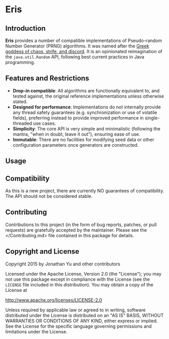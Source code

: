 # Eris

## Introduction

**Eris** provides a number of compatible implementations of Pseudo-random
Number Generator (PRNG) algorithms.  It was named after the [Greek goddess of
chaos, strife, and discord](https://en.wikipedia.org/wiki/Eris_\(mythology\)).
It is an opinionated reimagination of the `java.util.Random` API, following
best current practices in Java programming.

## Features and Restrictions

* **Drop-in compatible**: All algorithms are functionally equivalent to, and
  tested against, the original reference implementations unless otherwise
  stated.
* **Designed for performance**: Implementations do not internally provide any
  thread safety guarantees (e.g. synchronization or use of volatile fields),
  preferring instead to provide improved performance in single-threaded use
  cases.
* **Simplicity**: The core API is very simple and minimalistic (following the
  mantra, "when in doubt, leave it out"), ensuring ease of use.
* **Immutable**: There are no facilities for modifying seed data or other
  configuration parameters once generators are constructed.

## Usage


## Compatibility

As this is a new project, there are currently NO guarantees of compatibility.
The API should not be considered stable.

## Contributing

Contributions to this project (in the form of bug reports, patches, or pull
requests) are gratefully accepted by the maintainer.  Please see the
</Contributing.md> file contained in this package for details.

## Copyright and License

Copyright 2015 by Jonathan Yu and other contributors

Licensed under the Apache License, Version 2.0 (the "License"); you may not
use this package except in compliance with the License (see the `LICENSE` file
included in this distribution). You may obtain a copy of the License at

   http://www.apache.org/licenses/LICENSE-2.0

Unless required by applicable law or agreed to in writing, software
distributed under the License is distributed on an "AS IS" BASIS, WITHOUT
WARRANTIES OR CONDITIONS OF ANY KIND, either express or implied. See the
License for the specific language governing permissions and limitations under
the License.
